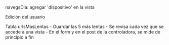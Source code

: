 navegsDia: agregar 'dispositivo' en la vista

Edición del usuario

Tabla urlsMasLentas
    - Guardar las 5 más lentas
    - Se revisa cada vez que se accede a una vista
    - En el form y en el post de la controladora, se mide de principio a fin
